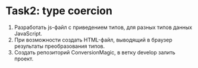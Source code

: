# Task2: type coercion
1. Разработать js-файл с приведением типов, для разных типов данных JavaScript.
2. При возможности создать HTML-файл, выводящий в браузер результаты преобразования типов.
3. Создать репозиторий ConversionMagic, в ветку develop залить проект.



